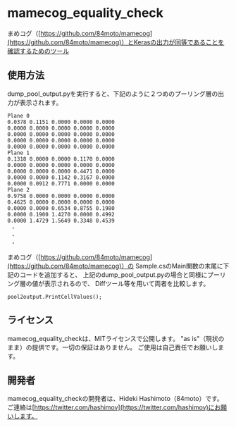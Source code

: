 # mamecog_equality_check

まめコグ（[https://github.com/84moto/mamecog](https://github.com/84moto/mamecog)）とKerasの出力が同等であることを確認するためのツール

## 使用方法

dump_pool_output.pyを実行すると、下記のように２つめのプーリング層の出力が表示されます。

```
Plane 0
0.0378 0.1151 0.0000 0.0000 0.0000
0.0000 0.0000 0.0000 0.0000 0.0000
0.0000 0.0000 0.0000 0.0000 0.0000
0.0000 0.0000 0.0000 0.0000 0.0000
0.0000 0.0000 0.0000 0.0000 0.0000
Plane 1
0.1318 0.0000 0.0000 0.1170 0.0000
0.0000 0.0000 0.0000 0.0000 0.0000
0.0000 0.0000 0.0000 0.4471 0.0000
0.0000 0.0000 0.1142 0.3167 0.0000
0.0000 0.0912 0.7771 0.0000 0.0000
Plane 2
0.9758 0.0000 0.0000 0.0000 0.0000
0.4625 0.0000 0.0000 0.0000 0.0000
0.0000 0.0000 0.6534 0.8755 0.1980
0.0000 0.1900 1.4270 0.0000 0.4992
0.0000 1.4729 1.5649 0.3348 0.4539
 ・
 ・
 ・
```

まめコグ（[https://github.com/84moto/mamecog](https://github.com/84moto/mamecog)）の
Sample.csのMain関数の末尾に下記のコードを追加すると、
上記のdump_pool_output.pyの場合と同様にプーリング層の値が表示されるので、
Diffツール等を用いて両者を比較します。

```
pool2output.PrintCellValues();
```

## ライセンス

mamecog_equality_checkは、MITライセンスで公開します。
"as is"（現状のまま）の提供です。一切の保証はありません。
ご使用は自己責任でお願いします。

## 開発者

mamecog_equality_checkの開発者は、Hideki Hashimoto（84moto）です。
ご連絡は[https://twitter.com/hashimov](https://twitter.com/hashimov)にお願いします。

